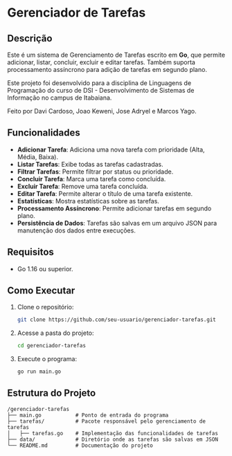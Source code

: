 # Gerenciador de Tarefas

## Descrição
Este é um sistema de Gerenciamento de Tarefas escrito em **Go**, que permite adicionar, listar, concluir, excluir e editar tarefas. Também suporta processamento assíncrono para adição de tarefas em segundo plano.

Este projeto foi desenvolvido para a disciplina de Linguagens de Programação do curso de DSI - Desenvolvimento de Sistemas de Informação no campus de Itabaiana.

Feito por Davi Cardoso, Joao Keweni, Jose Adryel e Marcos Yago.

## Funcionalidades
- **Adicionar Tarefa**: Adiciona uma nova tarefa com prioridade (Alta, Média, Baixa).
- **Listar Tarefas**: Exibe todas as tarefas cadastradas.
- **Filtrar Tarefas**: Permite filtrar por status ou prioridade.
- **Concluir Tarefa**: Marca uma tarefa como concluída.
- **Excluir Tarefa**: Remove uma tarefa concluída.
- **Editar Tarefa**: Permite alterar o título de uma tarefa existente.
- **Estatísticas**: Mostra estatísticas sobre as tarefas.
- **Processamento Assíncrono**: Permite adicionar tarefas em segundo plano.
- **Persistência de Dados**: Tarefas são salvas em um arquivo JSON para manutenção dos dados entre execuções.

## Requisitos
- Go 1.16 ou superior.

## Como Executar
1. Clone o repositório:
   ```sh
   git clone https://github.com/seu-usuario/gerenciador-tarefas.git
   ```
2. Acesse a pasta do projeto:
   ```sh
   cd gerenciador-tarefas
   ```
3. Execute o programa:
   ```sh
   go run main.go
   ```

## Estrutura do Projeto
```
/gerenciador-tarefas
├── main.go           # Ponto de entrada do programa
├── tarefas/          # Pacote responsável pelo gerenciamento de tarefas
│   ├── tarefas.go    # Implementação das funcionalidades de tarefas
├── data/             # Diretório onde as tarefas são salvas em JSON
└── README.md         # Documentação do projeto
```
